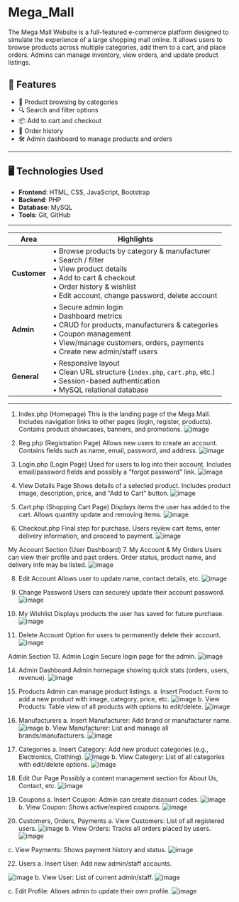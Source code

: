 # Mega_Mall
The Mega Mall Website is a full-featured e-commerce platform designed to simulate the experience of a large shopping mall online. It allows users to browse products across multiple categories, add them to a cart, and place orders. Admins can manage inventory, view orders, and update product listings.


## 🌟 Features

- 🛒 Product browsing by categories
- 🔍 Search and filter options
- 📦 Add to cart and checkout
- 🧾 Order history
- 🛠 Admin dashboard to manage products and orders

---

## 🖥️ Technologies Used

- **Frontend**: HTML, CSS, JavaScript, Bootstrap
- **Backend**: PHP
- **Database**: MySQL
- **Tools**: Git, GitHub

---
| Area | Highlights |
|------|------------|
| **Customer** | • Browse products by category & manufacturer<br>• Search / filter<br>• View product details<br>• Add to cart & checkout<br>• Order history & wishlist<br>• Edit account, change password, delete account |
| **Admin** | • Secure admin login<br>• Dashboard metrics<br>• CRUD for products, manufacturers & categories<br>• Coupon management<br>• View/manage customers, orders, payments<br>• Create new admin/staff users |
| **General** | • Responsive layout<br>• Clean URL structure (`index.php`, `cart.php`, etc.)<br>• Session-based authentication<br>• MySQL relational database |

---
1. Index.php (Homepage)
This is the landing page of the Mega Mall.
Includes navigation links to other pages (login, register, products).
Contains product showcases, banners, and promotions.
![image](https://github.com/user-attachments/assets/ab3bbeff-c9c1-401c-9042-22538e43f154)

2. Reg.php (Registration Page)
Allows new users to create an account.
Contains fields such as name, email, password, and address.
![image](https://github.com/user-attachments/assets/00476dee-14c2-4cb2-b86f-ebd56bd9a49e)

 3. Login.php (Login Page)
Used for users to log into their account.
Includes email/password fields and possibly a "forgot password" link.
![image](https://github.com/user-attachments/assets/d8fe14c1-a842-4074-9e4f-1044e224a15c)

4. View Details Page
Shows details of a selected product.
Includes product image, description, price, and "Add to Cart" button.
![image](https://github.com/user-attachments/assets/0f66096d-f93d-4afd-9a75-32cc962a16e4)

5. Cart.php (Shopping Cart Page)
Displays items the user has added to the cart.
Allows quantity update and removing items.
![image](https://github.com/user-attachments/assets/db95f1df-ea61-4ff1-a0d2-8b0ed763247e)

6. Checkout.php
Final step for purchase.
Users review cart items, enter delivery information, and proceed to payment.
![image](https://github.com/user-attachments/assets/3603c243-e864-4d5f-bd8a-0529ea2aca68)

My Account Section (User Dashboard)
7. My Account & My Orders
Users can view their profile and past orders.
Order status, product name, and delivery info may be listed.
![image](https://github.com/user-attachments/assets/2fd6d6da-5067-47de-a40d-9e13862ef069)

8. Edit Account
Allows user to update name, contact details, etc.
![image](https://github.com/user-attachments/assets/74b242b1-4775-4b67-b4ee-dc4ea6aa89d8)


 9. Change Password
Users can securely update their account password.
![image](https://github.com/user-attachments/assets/c649bcca-22d4-4c2c-9d14-c52062851132)

10. My Wishlist
Displays products the user has saved for future purchase.
![image](https://github.com/user-attachments/assets/31637064-73e8-455d-956e-2438006a6fc6)


11. Delete Account
Option for users to permanently delete their account.
![image](https://github.com/user-attachments/assets/5c84baad-bf70-488d-bf13-c8b51ed5fdc4)


 Admin Section
13. Admin Login
Secure login page for the admin.
![image](https://github.com/user-attachments/assets/461fc095-97f4-451d-877f-d55b52513612)

14. Admin Dashboard
Admin homepage showing quick stats (orders, users, revenue).
![image](https://github.com/user-attachments/assets/918fd569-5993-4fa3-af44-3c3919d651ab)


 16. Products
Admin can manage product listings.
a. Insert Product:
Form to add a new product with image, category, price, etc.
![image](https://github.com/user-attachments/assets/b93cd80d-7c61-4630-b29f-fa6b185eefc1)
b. View Products:
Table view of all products with options to edit/delete.
![image](https://github.com/user-attachments/assets/ff8f2140-72ce-46d9-bfaf-9e04d437ee84)

17. Manufacturers
a. Insert Manufacturer:
Add brand or manufacturer name.
![image](https://github.com/user-attachments/assets/53549e0a-0211-4758-8892-cfca05c77ccc)
b. View Manufacturer:
List and manage all brands/manufacturers.
![image](https://github.com/user-attachments/assets/e4f1be45-60a9-4d3e-8084-f286da2ac909)

18. Categories
a. Insert Category:
Add new product categories (e.g., Electronics, Clothing).
![image](https://github.com/user-attachments/assets/1692b09e-e058-4a87-8150-1a63a7b8dfce)
b. View Category:
List of all categories with edit/delete options.
![image](https://github.com/user-attachments/assets/512f826f-f00d-4ebf-bfa5-d92a1ee3fe49)


19. Edit Our Page
Possibly a content management section for About Us, Contact, etc.
![image](https://github.com/user-attachments/assets/c3e267d7-415a-4370-89c2-84c743cfb8a9)


20. Coupons
a. Insert Coupon:
Admin can create discount codes.
![image](https://github.com/user-attachments/assets/3799aed8-ee5f-46f3-9afd-ce7a015c8475)
b. View Coupon:
Shows active/expired coupons.
![image](https://github.com/user-attachments/assets/34efc111-3df9-4dd0-a4e9-baba29d898f9)


21. Customers, Orders, Payments
a. View Customers:
List of all registered users.
![image](https://github.com/user-attachments/assets/38a6a2e0-552c-4f96-9628-0f826574abab)
b. View Orders:
Tracks all orders placed by users.
![image](https://github.com/user-attachments/assets/2693c8e5-54ca-4c6f-9ad8-5fe87cacbf3a)

c. View Payments:
Shows payment history and status.
![image](https://github.com/user-attachments/assets/6cb249e2-55a7-4f5c-9a88-fde93e1e717f)

22. Users
a. Insert User:
Add new admin/staff accounts.

![image](https://github.com/user-attachments/assets/c2a78565-bc72-4b9e-9274-33a4ace5115a)
b. View User:
List of current admin/staff.
![image](https://github.com/user-attachments/assets/7754d4ef-7cda-4556-b0d6-37a2e23dcbc9)

c. Edit Profile:
Allows admin to update their own profile.
![image](https://github.com/user-attachments/assets/869f7dcc-a85e-41ca-9c0a-9b83d072f337)
































